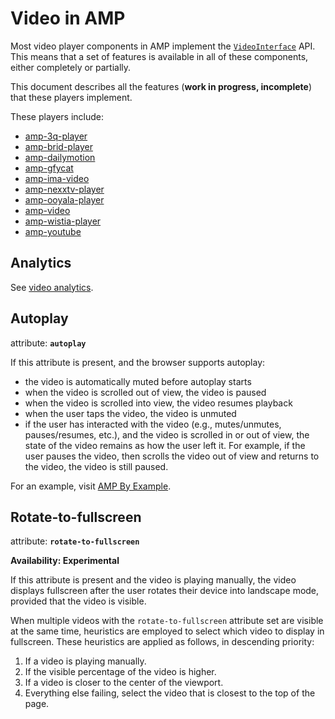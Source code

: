 # Video in AMP

Most video player components in AMP implement the [`VideoInterface`](https://github.com/ampproject/amphtml/blob/master/src/video-interface.js) API. This means
that a set of features is available in all of these components, either completely
or partially.

This document describes all the features (**work in progress, incomplete**) that
these players implement.

These players include:

- [amp-3q-player](https://www.ampproject.org/docs/reference/components/amp-3q-player)
- [amp-brid-player](https://www.ampproject.org/docs/reference/components/amp-brid-player)
- [amp-dailymotion](https://www.ampproject.org/docs/reference/components/amp-dailymotion)
- [amp-gfycat](https://www.ampproject.org/docs/reference/components/amp-gfycat)
- [amp-ima-video](https://www.ampproject.org/docs/reference/components/amp-ima-video)
- [amp-nexxtv-player](https://www.ampproject.org/docs/reference/components/amp-nexxtv-player)
- [amp-ooyala-player](https://www.ampproject.org/docs/reference/components/amp-ooyala-player)
- [amp-video](https://www.ampproject.org/docs/reference/components/amp-video)
- [amp-wistia-player](https://www.ampproject.org/docs/reference/components/amp-wistia-player)
- [amp-youtube](https://www.ampproject.org/docs/reference/components/amp-youtube)

<a id="analytics"></a>

## Analytics

See [video analytics](/extensions/amp-analytics/amp-video-analytics.md).

<a id="autoplay"></a>

## Autoplay

attribute: **`autoplay`**

If this attribute is present, and the browser supports autoplay:

- the video is automatically muted before autoplay starts
- when the video is scrolled out of view, the video is paused
- when the video is scrolled into view, the video resumes playback
- when the user taps the video, the video is unmuted
- if the user has interacted with the video (e.g., mutes/unmutes, pauses/resumes, etc.), and the video is scrolled in or out of view, the state of the video remains as how the user left it. For example, if the user pauses the video, then scrolls the video out of view and returns to the video, the video is still paused.

For an example, visit [AMP By Example](https://ampbyexample.com/components/amp-video/#autoplay).

<a id="rotate-to-fullscreen"></a>

## Rotate-to-fullscreen

attribute: **`rotate-to-fullscreen`**

**Availability: Experimental**

If this attribute is present and the video is playing manually, the video displays
fullscreen after the user rotates their device into landscape mode,
provided that the video is visible.

When multiple videos with the `rotate-to-fullscreen` attribute set are visible
at the same time, heuristics are employed to select which video to display in
fullscreen. These heuristics are applied as follows, in descending priority:

1. If a video is playing manually.
2. If the visible percentage of the video is higher.
3. If a video is closer to the center of the viewport.
4. Everything else failing, select the video that is closest to the top of the
page.

